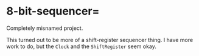 # 8-bit-sequencer=

Completely misnamed project.

This turned out to be more of a shift-register sequencer thing.  I have more work to do, but the `Clock` and the `ShiftRegister` seem okay.
